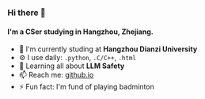 ### Hi there 👋

#### I'm a CSer studying in Hangzhou, Zhejiang.

- 🏢 I'm currently studing at **Hangzhou Dianzi University**
- ⚙️ I use daily: `.python`, `.C/C++`, `.html`
- 🌱 Learning all about **LLM Safety**
- 📫 Reach me: [github.io](https://wangweiliu.github.io/)
- ⚡️ Fun fact: I'm fund of playing badminton
